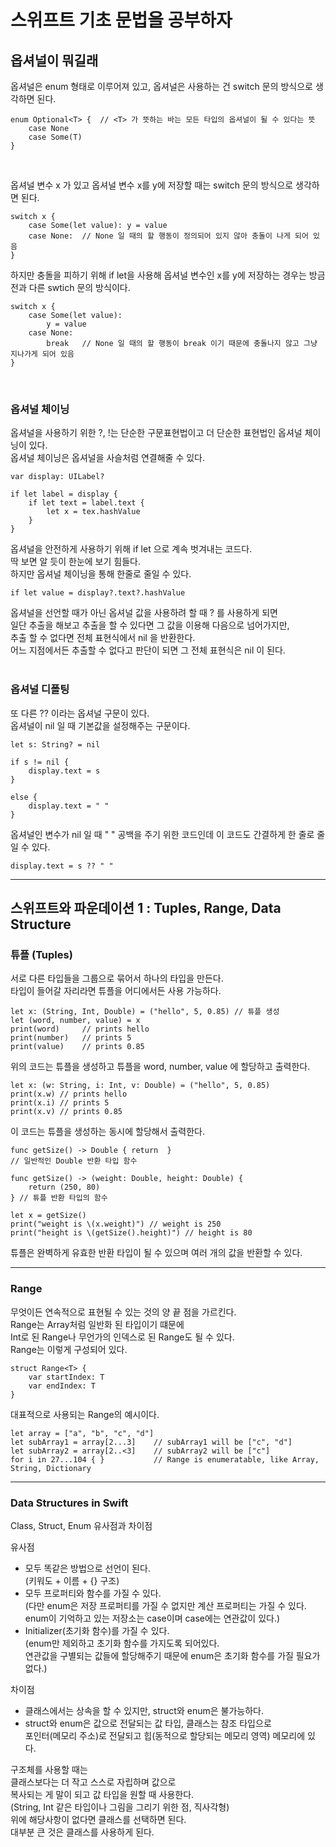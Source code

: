 #  스위프트 기초 문법을 공부하자

## 옵셔널이 뭐길래

옵셔널은 enum 형태로 이루어져 있고, 옵셔널은 사용하는 건 switch 문의 방식으로 생각하면 된다.<br>

```
enum Optional<T> {  // <T> 가 뜻하는 바는 모든 타입의 옵셔널이 될 수 있다는 뜻
    case None
    case Some(T)
}
```
<br>

옵셔널 변수 x 가 있고 옵셔널 변수 x를 y에 저장할 때는 switch 문의 방식으로 생각하면 된다.

```
switch x {
    case Some(let value): y = value
    case None:  // None 일 때의 할 행동이 정의되어 있지 않아 충돌이 나게 되어 있음
}
```

하지만 충돌을 피하기 위해 if let을 사용해 옵셔널 변수인 x를 y에 저장하는 경우는 방금 전과 다른 swtich 문의 방식이다.

```
switch x {
    case Some(let value):
        y = value
    case None:
        break   // None 일 때의 할 행동이 break 이기 때문에 충돌나지 않고 그냥 지나가게 되어 있음
}
```
<br>

### 옵셔널 체이닝
옵셔널을 사용하기 위한 ?, !는 단순한 구문표현법이고 더 단순한 표현법인 옵셔널 체이닝이 있다.<br>
옵셔널 체이닝은 옵셔널을 사슬처럼 연결해줄 수 있다.<br>

```
var display: UILabel?

if let label = display {
    if let text = label.text {
        let x = tex.hashValue
    }
}
```

옵셔널을 안전하게 사용하기 위해 if let 으로 계속 벗겨내는 코드다.<br>
딱 보면 알 듯이 한눈에 보기 힘들다.<br>
하지만 옵셔널 체이닝을 통해 한줄로 줄일 수 있다.<br>

```
if let value = display?.text?.hashValue
```

옵셔널을 선언할 때가 아닌 옵셔널 값을 사용하려 할 때 ? 를 사용하게 되면<br>
일단 추출을 해보고 추출을 할 수 있다면 그 값을 이용해 다음으로 넘어가지만,<br>
추출 할 수 없다면 전체 표현식에서 nil 을 반환한다.<br>
어느 지점에서든 추출할 수 없다고 판단이 되면 그 전체 표현식은 nil 이 된다.<br>
<br>

### 옵셔널 디폴팅
또 다른 ?? 이라는 옵셔널 구문이 있다.<br>
옵셔널이 nil 일 때 기본값을 설정해주는 구문이다.

```
let s: String? = nil

if s != nil {
    display.text = s
}

else {
    display.text = " "
}
```

옵셔널인 변수가 nil 일 때 " " 공백을 주기 위한 코드인데 이 코드도 간결하게 한 줄로 줄일 수 있다.

```
display.text = s ?? " "
```

---

## 스위프트와 파운데이션 1 : Tuples, Range, Data Structure

### 튜플 (Tuples)
서로 다른 타입들을 그룹으로 묶어서 하나의 타입을 만든다.<br>
타입이 들어갈 자리라면 튜플을 어디에서든 사용 가능하다.

```
let x: (String, Int, Double) = ("hello", 5, 0.85) // 튜플 생성
let (word, number, value) = x
print(word)     // prints hello
print(number)   // prints 5
print(value)    // prints 0.85
```
위의 코드는 튜플을 생성하고 튜플을 word, number, value 에 할당하고 출력한다.

```
let x: (w: String, i: Int, v: Double) = ("hello", 5, 0.85)
print(x.w) // prints hello
print(x.i) // prints 5
print(x.v) // prints 0.85
```
이 코드는 튜플을 생성하는 동시에 할당해서 출력한다.

```
func getSize() -> Double { return  }
// 일반적인 Double 반환 타입 함수

func getSize() -> (weight: Double, height: Double) { 
    return (250, 80)
} // 튜플 반환 타입의 함수

let x = getSize()
print("weight is \(x.weight)") // weight is 250
print("height is \(getSize().height)") // height is 80
```

튜플은 완벽하게 유효한 반환 타입이 될 수 있으며 여러 개의 값을 반환할 수 있다.

---

### Range
무엇이든 연속적으로 표현될 수 있는 것의 양 끝 점을 가르킨다.<br>
Range는 Array처럼 일반화 된 타입이기 떄문에<br>
Int로 된 Range나 무언가의 인덱스로 된 Range도 될 수 있다.<br>
Range는 이렇게 구성되어 있다.

```
struct Range<T> {
    var startIndex: T
    var endIndex: T
}
```


대표적으로 사용되는 Range의 예시이다.
```
let array = ["a", "b", "c", "d"]
let subArray1 = array[2...3]    // subArray1 will be ["c", "d"]
let subArray2 = array[2..<3]    // subArray2 will be ["c"]
for i in 27...104 { }           // Range is enumeratable, like Array, String, Dictionary
```

---

### Data Structures in Swift
Class, Struct, Enum 유사점과 차이점

유사점
- 모두 똑같은 방법으로 선언이 된다.<br>
(키워도 + 이름 + {} 구조)
- 모두 프로퍼티와 함수를 가질 수 있다.<br>
(다만 enum은 저장 프로퍼티를 가질 수 없지만 계산 프로퍼티는 가질 수 있다.<br>
enum이 기억하고 있는 저장소는 case이며 case에는 연관값이 있다.)
- Initializer(초기화 함수)를 가질 수 있다.<br>
(enum만 제외하고 초기화 함수를 가지도록 되어있다.<br>
연관값을 구별되는 값들에 할당해주기 때문에 enum은 초기화 함수를 가질 필요가 없다.)

차이점
- 클래스에서는 상속을 할 수 있지만, struct와 enum은 불가능하다.
- struct와 enum은 값으로 전달되는 값 타입, 클래스는 참조 타입으로<br>
포인터(메모리 주소)로 전달되고 힙(동적으로 할당되는 메모리 영역) 메모리에 있다.

구조체를 사용할 때는<br>
클래스보다는 더 작고 스스로 자립하며 값으로<br>
복사되는 게 말이 되고 값 타입을 원할 때 사용한다.<br>
(String, Int 같은 타입이나 그림을 그리기 위한 점, 직사각형)<br>
위에 해당사항이 없다면 클래스를 선택하면 된다.<br>
대부분 큰 것은 클래스를 사용하게 된다.